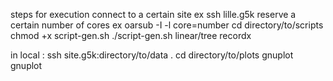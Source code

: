 steps for execution
connect to a certain site ex ssh lille.g5k
reserve a certain number of cores ex oarsub -I -l core=number
cd directory/to/scripts 
chmod +x script-gen.sh
./script-gen.sh linear/tree recordx

in local :
ssh site.g5k:directory/to/data .
cd directory/to/plots 
gnuplot gnuplot

